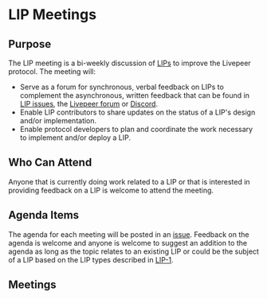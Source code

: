 # LIP Meetings

## Purpose

The LIP meeting is a bi-weekly discussion of [LIPs](https://github.com/livepeer/LIPs) to improve the Livepeer protocol. The meeting will:

- Serve as a forum for synchronous, verbal feedback on LIPs to complement the asynchronous, written feedback that can be found in [LIP issues](https://github.com/livepeer/LIPs/issues), the [Livepeer forum](https://forum.livepeer.org/) or [Discord](https://discord.gg/7wRSUGX).
- Enable LIP contributors to share updates on the status of a LIP's design and/or implementation. 
- Enable protocol developers to plan and coordinate the work necessary to implement and/or deploy a LIP.

## Who Can Attend

Anyone that is currently doing work related to a LIP or that is interested in providing feedback on a LIP is welcome to attend the meeting. 

## Agenda Items

The agenda for each meeting will be posted in an [issue](https://github.com/livepeer/pm/issues). Feedback on the agenda is welcome and anyone is welcome to suggest an addition to the agenda as long as the topic relates to an existing LIP or could be the subject of a LIP based on the LIP types described in [LIP-1](https://github.com/livepeer/LIPs/blob/master/LIPs/LIP-1.md).

## Meetings
